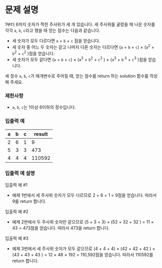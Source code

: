 # 문제 설명

1부터 6까지 숫자가 적힌 주사위가 세 개 있습니다. 세 주사위를 굴렸을 때 나온 숫자를 각각 `a`, `b`, `c`라고 했을 때 얻는 점수는 다음과 같습니다.

- 세 숫자가 모두 다르다면 `a` + `b` + `c` 점을 얻습니다.
- 세 숫자 중 어느 두 숫자는 같고 나머지 다른 숫자는 다르다면 (`a` + `b` + `c`) × (`a`<sup>2</sup> + `b`<sup>2</sup> + `c`<sup>2</sup> )점을 얻습니다.
- 세 숫자가 모두 같다면 (`a` + `b` + `c`) × (`a`<sup>2</sup> + `b`<sup>2</sup> + `c`<sup>2</sup> ) × (`a`<sup>3</sup> + `b`<sup>
  3</sup> + `c`<sup>3</sup> )점을 얻습니다.

세 정수 `a`, `b`, `c`가 매개변수로 주어질 때, 얻는 점수를 return 하는 solution 함수를 작성해 주세요.

### 제한사항

- `a`, `b`, `c`는 1이상 6이하의 정수입니다.

### 입출력 예

| a | b | c | result |
|---|---|---|--------|
| 2 | 6 | 1 | 9      |
| 5 | 3 | 3 | 473    |
| 4 | 4 | 4 | 110592 |

### 입출력 예 설명

입출력 예 #1

- 예제 1번에서 세 주사위 숫자가 모두 다르므로 2 + 6 + 1 = 9점을 얻습니다. 따라서 9를 return 합니다.

입출력 예 #2

- 예제 2번에서 두 주사위 숫자만 같으므로 (5 + 3 + 3) × (52 + 32 + 32 ) = 11 × 43 = 473점을 얻습니다. 따라서 473을 return 합니다.

입출력 예 #3

- 예제 3번에서 세 주사위 숫자가 모두 같으므로 (4 + 4 + 4) × (42 + 42 + 42 ) × (43 + 43 + 43 ) = 12 × 48 × 192 = 110,592점을 얻습니다. 따라서
  110592를 return 합니다.